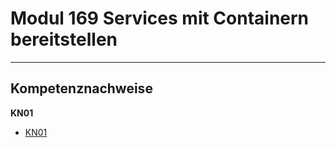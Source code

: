 # Modul 169 Services mit Containern bereitstellen

---

## Kompetenznachweise

**KN01**
- [KN01](/KN01/kn_01.md)
